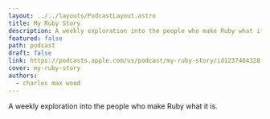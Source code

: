 ```yaml
---
layout: ../../layouts/PodcastLayout.astro
title: My Ruby Story
description: A weekly exploration into the people who make Ruby what it is.
featured: false
path: podcast
draft: false
link: https://podcasts.apple.com/us/podcast/my-ruby-story/id1237404328
cover: my-ruby-story
authors:
  - charles max wood
---
```


A weekly exploration into the people who make Ruby what it is.

